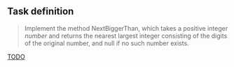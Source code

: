 ## Task definition ##

> Implement the method NextBiggerThan, which takes a positive integer *number* and returns the nearest largest integer consisting of the digits of the original number, and null if no such number exists.

[TODO](https://github.com/EPM-RD-NETLAB/Developing-modern-web-applications-with-ASP.NET-and-Microsoft-Azure/blob/master/PadawansToDo.md)